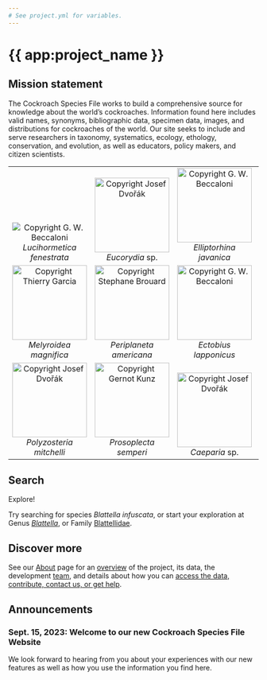 ```yaml
---
# See project.yml for variables.
---
```


# {{ app:project_name }}
## Mission statement
The Cockroach Species File works to build a comprehensive source for knowledge about the world’s cockroaches. Information found here includes valid names, synonyms, bibliographic data, specimen data, images, and distributions for cockroaches of the world. Our site seeks to include and serve researchers in taxonomy, systematics, ecology, ethology, conservation, and evolution, as well as educators, policy makers, and citizen scientists.

<table style="text-align: center;">
    <tbody>
        <tr valign="bottom">
            <td>
                <img alt="Copyright G. W. Beccaloni" title="Copyright G. W. Beccaloni" 
                    src="https://sfg.taxonworks.org/s/hu6gny"><br>
                <i>Lucihormetica fenestrata</i>
            </td>
            <td>
                <img  alt="Copyright Josef Dvořák" title="Copyright Josef Dvořák" src="https://sfg.taxonworks.org/s/2n66nl" style="border-style: none; width: 150px;"><br>
                <i>Eucorydia</i> sp.
            </td>
            <td>
                <img alt="Copyright G. W. Beccaloni" title="Copyright G. W. Beccaloni" src="https://sfg.taxonworks.org/s/7dba7n"  style="border-style: none; width: 150px;"><br>
                <i>Elliptorhina javanica</i>
            </td>
            <td>
                <img  alt="Copyright Josef Dvořák" title="Copyright Josef Dvořák" 
                    src="https://sfg.taxonworks.org/s/6k8lfv"  style="border-style: none; width: 150px;">
                <br>
                <i>Capucina</i> sp.
            </td>
        </tr>
        <tr valign="bottom">
            <td style="text-align: center;">
                <img alt="Copyright Thierry Garcia" title="Copyright Thierry Garcia"
                    src="https://sfg.taxonworks.org/s/3um9dh"
                    style="border-style: none; width: 150px;"><br>
                <i>Melyroidea magnifica</i>
            </td>
            <td style="text-align: center;">
                <img alt="Copyright Stephane Brouard" title="Copyright Stephane Brouard"
                    src="https://sfg.taxonworks.org/s/f7v8ur"
                    style="border-style: none; width: 150px;"><br>
                <i>Periplaneta americana</i>
            </td>
            <td style="text-align: center;">
                <img alt="Copyright G. W. Beccaloni" title="Copyright G. W. Beccaloni"
                    src="https://sfg.taxonworks.org/s/5poz1w"
                    style="border-style: none; width: 150px;"><br>
                <i>Ectobius lapponicus</i>
            </td>
        </tr>
        <tr valign="bottom">
            <td style="text-align: center;">
                <img alt="Copyright Josef Dvořák" title="Copyright Josef Dvořák"
                    src="https://sfg.taxonworks.org/s/7idonn"
                    style="border-style: none; width: 150px;"><br>
                <i>Polyzosteria mitchelli</i>
            </td>
            <td style="text-align: center;">
                <img alt="Copyright Gernot Kunz" title="Copyright Gernot Kunz"
                    src="https://sfg.taxonworks.org/s/t9apg3"
                    style="border-style: none; width: 150px;"><br>
                <i>Prosoplecta semperi</i>
            </td>
            <td style="text-align: center;">
                <img alt="Copyright Josef Dvořák" title="Copyright Josef Dvořák"
                    src="https://sfg.taxonworks.org/s/b1pfy5"
                    style="border-style: none; width: 150px;"><br>
                <i>Caeparia</i> sp.
            </td>
        </tr>
    </tbody>
</table>

## Search

<autocomplete-otu class="w-80 place-content-center" placeholder="Search by taxon name"/>

Explore!

Try searching for species _Blattella infuscata_, or start your exploration at Genus [<i>Blattella</i>](/otus/859519/overview),  or Family [Blattellidae](/otus/859439/overview).

## Discover more
See our [About](about) page for an [overview](about#overview) of the project, its data, the development [team](about#project-development-and-maintenance), and details about how you can [access the data, contribute, contact us, or get help](about#contribute-or-get-help). 

## Announcements

### Sept. 15, 2023: Welcome to our new Cockroach Species File Website
<p>We look forward to hearing from you about your experiences with our new features as well as how you use the information you find here.</p>
